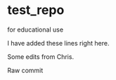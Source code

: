 # test_repo
for educational use

I have added these lines right here.

Some edits from Chris.

Raw commit  
